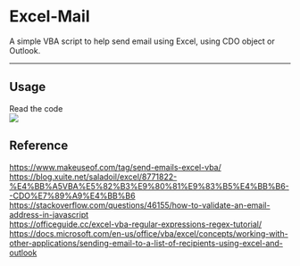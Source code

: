 Excel-Mail
===========================
A simple VBA script to help send email using Excel, using CDO object or Outlook.

****
## Usage
Read the code  
![](https://stickershop.line-scdn.net/stickershop/v1/sticker/14904533/android/sticker.png)


## Reference
https://www.makeuseof.com/tag/send-emails-excel-vba/  
https://blog.xuite.net/saladoil/excel/8771822-%E4%BB%A5VBA%E5%82%B3%E9%80%81%E9%83%B5%E4%BB%B6--CDO%E7%89%A9%E4%BB%B6  
https://stackoverflow.com/questions/46155/how-to-validate-an-email-address-in-javascript  
https://officeguide.cc/excel-vba-regular-expressions-regex-tutorial/  
https://docs.microsoft.com/en-us/office/vba/excel/concepts/working-with-other-applications/sending-email-to-a-list-of-recipients-using-excel-and-outlook  
